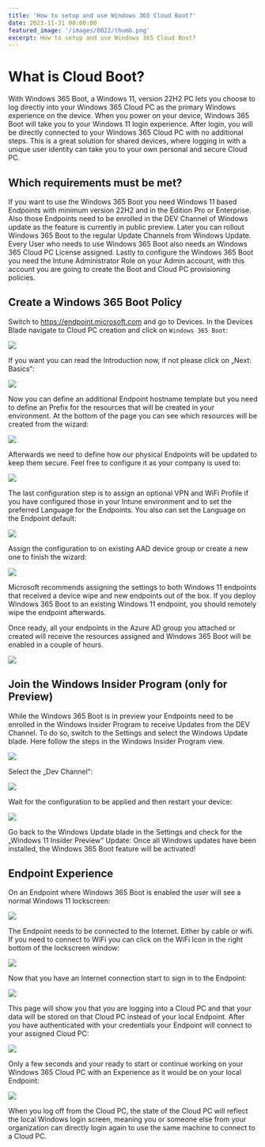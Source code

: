 ```yaml
---
title: 'How to setup and use Windows 365 Cloud Boot?'
date: 2023-11-31 00:00:00
featured_image: '/images/0022/thumb.png'
excerpt: How to setup and use Windows 365 Cloud Boot?
---
```


# What is Cloud Boot?

With Windows 365 Boot, a Windows 11, version 22H2 PC lets you choose to log directly into your Windows 365 Cloud PC as the primary Windows experience on the device. When you power on your device, Windows 365 Boot will take you to your Windows 11 login experience. After login, you will be directly connected to your Windows 365 Cloud PC with no additional steps. This is a great solution for shared devices, where logging in with a unique user identity can take you to your own personal and secure Cloud PC.

## Which requirements must be met?
If you want to use the Windows 365 Boot you need Windows 11 based Endpoints with minimum version 22H2 and in the Edition Pro or Enterprise. Also those Endpoints need to be enrolled in the DEV Channel of Windows update as the feature is currently in public preview. Later you can rollout Windows 365 Boot to the regular Update Channels from Windows Update. Every User who needs to use Windows 365 Boot also needs an Windows 365 Cloud PC License assigned. Lastly to configure the Windows 365 Boot you need the Intune Administrator Role on your Admin account, with this account you are going to create the Boot and Cloud PC provisioning policies.

## Create a Windows 365 Boot Policy
Switch to https://endpoint.microsoft.com and go to Devices. In the Devices Blade navigate to Cloud PC creation and click on `Windows 365 Boot`:

![](/images/0022/1.png)

If you want you can read the Introduction now, if not please click on „Next: Basics“:

![](/images/0022/2.png)

Now you can define an additional Endpoint hostname template but you need to define an Prefix for the resources that will be created in your environment. At the bottom of the page you can see which resources will be created from the wizard:

![](/images/0022/3.png)

Afterwards we need to define how our physical Endpoints will be updated to keep them secure. Feel free to configure it as your company is used to:

![](/images/0022/4.png)

The last configuration step is to assign an optional VPN and WiFi Profile if you have configured those in your Intune environment and to set the preferred Language for the Endpoints. You also can set the Language on the Endpoint default:

![](/images/0022/5.png)

Assign the configuration to on existing AAD device group or create a new one to finish the wizard:

![](/images/0022/6.png)

Microsoft recommends assigning the settings to both Windows 11 endpoints that received a device wipe and new endpoints out of the box. If you deploy Windows 365 Boot to an existing Windows 11 endpoint, you should remotely wipe the endpoint afterwards.

Once ready, all your endpoints in the Azure AD group you attached or created will receive the resources assigned and Windows 365 Boot will be enabled in a couple of hours.

![](/images/0022/7.png)

## Join the Windows Insider Program (only for Preview)
While the Windows 365 Boot is in preview your Endpoints need to be enrolled in the Windows Insider Program to receive Updates from the DEV Channel. To do so, switch to the Settings and select the Windows Update blade. Here follow the steps in the Windows Insider Program view.

![](/images/0022/8.png)

Select the „Dev Channel“:

![](/images/0022/9.png)

Wait for the configuration to be applied and then restart your device:

![](/images/0022/10.png)

Go back to the Windows Update blade in the Settings and check for the „Windows 11 Insider Preview“ Update:
Once all Windows updates have been installed, the Windows 365 Boot feature will be activated!

## Endpoint Experience
On an Endpoint where Windows 365 Boot is enabled the user will see a normal Windows 11 lockscreen:

![](/images/0022/11.png)

The Endpoint needs to be connected to the Internet. Either by cable or wifi. If you need to connect to WiFi you can click on the WiFi Icon in the right bottom of the lockscreen window:

![](/images/0022/12.png)

Now that you have an Internet connection start to sign in to the Endpoint:

![](/images/0022/13.png)

This page will show you that you are logging into a Cloud PC and that your data will be stored on that Cloud PC instead of your local Endpoint.
After you have authenticated with your credentials your Endpoint will connect to your assigned Cloud PC:

![](/images/0022/14.png)

Only a few seconds and your ready to start or continue working on your Windows 365 Cloud PC with an Experience as it would be on your local Endpoint:

![](/images/0022/15.png)

When you log off from the Cloud PC, the state of the Cloud PC will reflect the local Windows login screen, meaning you or someone else from your organization can directly login again to use the same machine to connect to a Cloud PC.